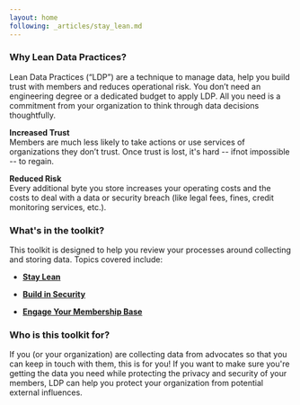 ```yaml
---
layout: home
following: _articles/stay_lean.md
---
```


### Why Lean Data Practices?

Lean Data Practices (“LDP”) are a technique to manage data, help you build trust with members and reduces operational risk. You don’t need an engineering degree or a dedicated budget to apply LDP.  All you need is a commitment from your organization to think through data decisions thoughtfully. 

**Increased Trust**<br/>
Members are much less likely to take actions or use services of organizations they don’t trust. Once trust is lost, it's hard -- ifnot impossible -- to regain.

**Reduced Risk**<br/>
Every additional byte you store increases your operating costs and the costs to deal with a data or security breach (like legal fees, fines, credit monitoring services, etc.).

### What's in the toolkit?

This toolkit is designed to help you review your processes around collecting and storing data. Topics covered include:
* [**Stay Lean**](https://melechuga.github.io/lean-data-practices/stay_lean/)
  
* [**Build in Security**](https://melechuga.github.io/lean-data-practices/build_in_security/)
    
* [**Engage Your Membership Base**](https://melechuga.github.io/lean-data-practices/engage_membership/)
 
### Who is this toolkit for?

<p>If you (or your organization) are collecting data from advocates so that you can keep in touch with them, this is for you! If you want to make sure you're getting the data you need while protecting the privacy and security of your members, LDP can help you protect your organization from potential external influences.</p>

 
